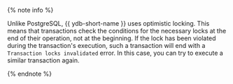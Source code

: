 
{% note info %}

Unlike PostgreSQL, {{ ydb-short-name }} uses optimistic locking. This means that transactions check the conditions for the necessary locks at the end of their operation, not at the beginning. If the lock has been violated during the transaction's execution, such a transaction will end with a `Transaction locks invalidated` error. In this case, you can try to execute a similar transaction again.

{% endnote %}
